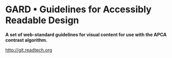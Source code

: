 # GARD • Guidelines for Accessibly Readable Design
**A set of web-standard guidelines for visual content for use with the APCA contrast algorithm.**

http://git.readtech.org
